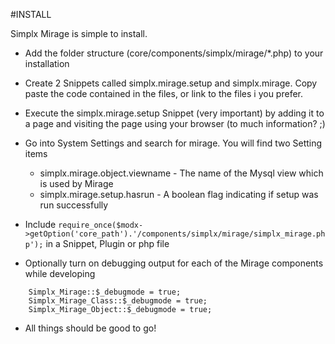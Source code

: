 #INSTALL

Simplx Mirage is simple to install. 

* Add the folder structure (core/components/simplx/mirage/*.php) to your installation
* Create 2 Snippets called simplx.mirage.setup and simplx.mirage. Copy paste the code contained in the files, or link to the files i you prefer.
* Execute the simplx.mirage.setup Snippet (very important) by adding it to a page and visiting the page using your browser (to much information? ;)
* Go into System Settings and search for mirage. You will find two Setting items 
    
    * simplx.mirage.object.viewname - The name of the Mysql view which is used by Mirage
    * simplx.mirage.setup.hasrun - A boolean flag indicating if setup was run successfully

* Include `require_once($modx->getOption('core_path').'/components/simplx/mirage/simplx_mirage.php');` in a Snippet, Plugin or php file
* Optionally turn on debugging output for each of the Mirage components while developing

```
    Simplx_Mirage::$_debugmode = true;
    Simplx_Mirage_Class::$_debugmode = true;
    Simplx_Mirage_Object::$_debugmode = true;
```
* All things should be good to go!
